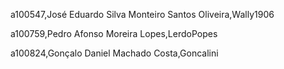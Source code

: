 a100547,José Eduardo Silva Monteiro Santos Oliveira,Wally1906 

a100759,Pedro Afonso Moreira Lopes,LerdoPopes 

a100824,Gonçalo Daniel Machado Costa,Goncalini
